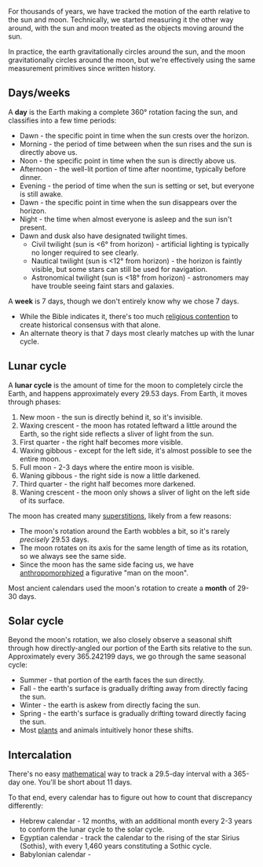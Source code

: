 
For thousands of years, we have tracked the motion of the earth relative to the sun and moon. Technically, we started measuring it the other way around, with the sun and moon treated as the objects moving around the sun.

In practice, the earth gravitationally circles around the sun, and the moon gravitationally circles around the moon, but we're effectively using the same measurement primitives since written history.

## Days/weeks

A **day** is the Earth making a complete 360° rotation facing the sun, and classifies into a few time periods:

- Dawn - the specific point in time when the sun crests over the horizon.
- Morning - the period of time between when the sun rises and the sun is directly above us.
- Noon - the specific point in time when the sun is directly above us.
- Afternoon - the well-lit portion of time after noontime, typically before dinner.
- Evening - the period of time when the sun is setting or set, but everyone is still awake.
- Dawn - the specific point in time when the sun disappears over the horizon.
- Night - the time when almost everyone is asleep and the sun isn't present.
- Dawn and dusk also have designated twilight times.
  - Civil twilight (sun is <6° from horizon) - artificial lighting is typically no longer required to see clearly.
  - Nautical twilight (sun is <12° from horizon) - the horizon is faintly visible, but some stars can still be used for navigation.
  - Astronomical twilight (sun is <18° from horizon) - astronomers may have trouble seeing faint stars and galaxies.

A **week** is 7 days, though we don't entirely know why we chose 7 days.

- While the Bible indicates it, there's too much [religious contention](religion.md) to create historical consensus with that alone.
- An alternate theory is that 7 days most clearly matches up with the lunar cycle.

## Lunar cycle

A **lunar cycle** is the amount of time for the moon to completely circle the Earth, and happens approximately every 29.53 days. From Earth, it moves through phases:

1. New moon - the sun is directly behind it, so it's invisible.
2. Waxing crescent - the moon has rotated leftward a little around the Earth, so the right side reflects a sliver of light from the sun.
3. First quarter - the right half becomes more visible.
4. Waxing gibbous - except for the left side, it's almost possible to see the entire moon.
5. Full moon - 2-3 days where the entire moon is visible.
6. Waning gibbous - the right side is now a little darkened.
7. Third quarter - the right half becomes more darkened.
8. Waning crescent - the moon only shows a sliver of light on the left side of its surface.

The moon has created many [superstitions](stories-myths.md), likely from a few reasons:

- The moon's rotation around the Earth wobbles a bit, so it's rarely *precisely* 29.53 days.
- The moon rotates on its axis for the same length of time as its rotation, so we always see the same side.
- Since the moon has the same side facing us, we have [anthropomorphized](humanity-universals.md) a figurative "man on the moon".

Most ancient calendars used the moon's rotation to create a **month** of 29-30 days.

## Solar cycle

Beyond the moon's rotation, we also closely observe a seasonal shift through how directly-angled our portion of the Earth sits relative to the sun. Approximately every 365.242199 days, we go through the same seasonal cycle:

- Summer - that portion of the earth faces the sun directly.
- Fall - the earth's surface is gradually drifting away from directly facing the sun.
- Winter - the earth is askew from directly facing the sun.
- Spring - the earth's surface is gradually drifting toward directly facing the sun.
- Most [plants](horticulture.md) and animals intuitively honor these shifts.

## Intercalation

There's no easy [mathematical](math.md) way to track a 29.5-day interval with a 365-day one. You'll be short about 11 days.

To that end, every calendar has to figure out how to count that discrepancy differently:

- Hebrew calendar - 12 months, with an additional month every 2-3 years to conform the lunar cycle to the solar cycle.
- Egyptian calendar - track the calendar to the rising of the star Sirius (Sothis), with every 1,460 years constituting a Sothic cycle.
- Babylonian calendar -
